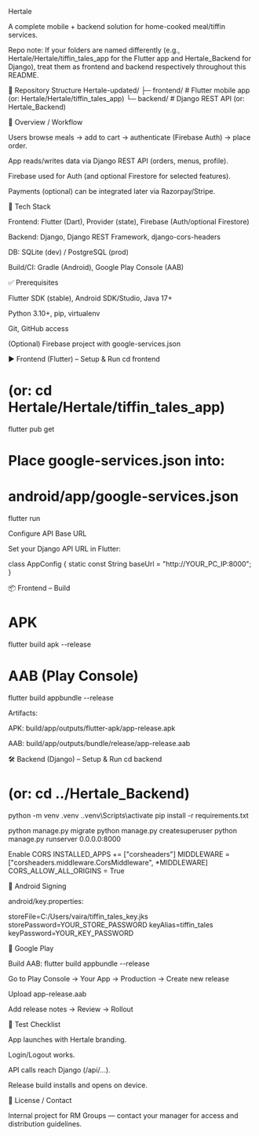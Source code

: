  
Hertale

A complete mobile + backend solution for home-cooked meal/tiffin services.

Repo note: If your folders are named differently (e.g., Hertale/Hertale/tiffin_tales_app for the Flutter app and Hertale_Backend for Django), treat them as frontend and backend respectively throughout this README.

📁 Repository Structure
Hertale-updated/
├─ frontend/            # Flutter mobile app  (or: Hertale/Hertale/tiffin_tales_app)
└─ backend/             # Django REST API      (or: Hertale_Backend)

🧭 Overview / Workflow

Users browse meals → add to cart → authenticate (Firebase Auth) → place order.

App reads/writes data via Django REST API (orders, menus, profile).

Firebase used for Auth (and optional Firestore for selected features).

Payments (optional) can be integrated later via Razorpay/Stripe.

🧰 Tech Stack

Frontend: Flutter (Dart), Provider (state), Firebase (Auth/optional Firestore)

Backend: Django, Django REST Framework, django-cors-headers

DB: SQLite (dev) / PostgreSQL (prod)

Build/CI: Gradle (Android), Google Play Console (AAB)

✅ Prerequisites

Flutter SDK (stable), Android SDK/Studio, Java 17+

Python 3.10+, pip, virtualenv

Git, GitHub access

(Optional) Firebase project with google-services.json

▶️ Frontend (Flutter) – Setup & Run
cd frontend
# (or: cd Hertale/Hertale/tiffin_tales_app)

flutter pub get

# Place google-services.json into:
# android/app/google-services.json

flutter run

Configure API Base URL

Set your Django API URL in Flutter:

class AppConfig {
  static const String baseUrl = "http://YOUR_PC_IP:8000";
}

📦 Frontend – Build
# APK
flutter build apk --release

# AAB (Play Console)
flutter build appbundle --release


Artifacts:

APK: build/app/outputs/flutter-apk/app-release.apk

AAB: build/app/outputs/bundle/release/app-release.aab

🛠️ Backend (Django) – Setup & Run
cd backend
# (or: cd ../Hertale_Backend)

python -m venv .venv
.\.venv\Scripts\activate
pip install -r requirements.txt

python manage.py migrate
python manage.py createsuperuser
python manage.py runserver 0.0.0.0:8000

Enable CORS
INSTALLED_APPS += ["corsheaders"]
MIDDLEWARE = ["corsheaders.middleware.CorsMiddleware", *MIDDLEWARE]
CORS_ALLOW_ALL_ORIGINS = True

🔐 Android Signing

android/key.properties:

storeFile=C:/Users/vaira/tiffin_tales_key.jks
storePassword=YOUR_STORE_PASSWORD
keyAlias=tiffin_tales
keyPassword=YOUR_KEY_PASSWORD

🚀 Google Play

Build AAB: flutter build appbundle --release

Go to Play Console → Your App → Production → Create new release

Upload app-release.aab

Add release notes → Review → Rollout

🧪 Test Checklist

App launches with Hertale branding.

Login/Logout works.

API calls reach Django (/api/...).

Release build installs and opens on device.

📄 License / Contact

Internal project for RM Groups — contact your manager for access and distribution guidelines.